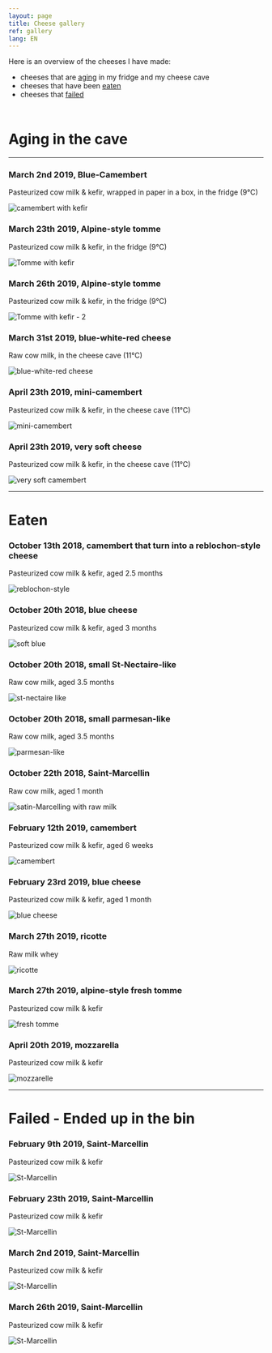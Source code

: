 ```yaml
---
layout: page
title: Cheese gallery
ref: gallery
lang: EN
---
```


Here is an overview of the cheeses I have made:
- cheeses that are [aging](#aging-in-the-cave) in my fridge and my cheese cave
- cheeses that have been [eaten](#eaten)
- cheeses that [failed](#failed---ended-up-in-the-bin)

<span style="line-height:10px;"><br></span> 
# Aging in the cave
---

### March 2nd 2019, Blue-Camembert

Pasteurized cow milk & kefir, wrapped in paper in a box, in the fridge (9°C)

![camembert with kefir]({{site.baseurl}}/assets/img/cheese/gallery/aging/02-03-19_camember-kefir-3.jpg)
<span style="line-height:10px;"><br></span> 

### March 23th 2019, Alpine-style tomme

Pasteurized cow milk & kefir, in the fridge (9°C)

![Tomme with kefir]({{site.baseurl}}/assets/img/cheese/gallery/aging/23-03-19_tomme-kefir.JPG)
<span style="line-height:10px;"><br></span> 

### March 26th 2019, Alpine-style tomme

Pasteurized cow milk & kefir, in the fridge (9°C)

![Tomme with kefir - 2]({{site.baseurl}}/assets/img/cheese/gallery/aging/26-03-19_tomme-kefir.JPG)
<span style="line-height:10px;"><br></span> 

### March 31st 2019, blue-white-red cheese

Raw cow milk, in the cheese cave (11°C)

![blue-white-red cheese]({{site.baseurl}}/assets/img/cheese/gallery/aging/31-03-19_lait-cru.JPG)
<span style="line-height:10px;"><br></span> 

### April 23th 2019, mini-camembert

Pasteurized cow milk & kefir, in the cheese cave (11°C)

![mini-camembert]({{site.baseurl}}/assets/img/cheese/gallery/aging/23-04-19_camembert-kefir-1.JPG)
<span style="line-height:10px;"><br></span> 

### April 23th 2019, very soft cheese

Pasteurized cow milk & kefir, in the cheese cave (11°C)

![very soft camembert]({{site.baseurl}}/assets/img/cheese/gallery/aging/23-04-19_camembert-kefir-2.JPG)
<span style="line-height:10px;"><br></span> 

---

# Eaten

### October 13th 2018, camembert that turn into a reblochon-style cheese

Pasteurized cow milk & kefir, aged 2.5 months

![reblochon-style]({{site.baseurl}}/assets/img/cheese/gallery/eaten/13-10-18_kefir.JPG)
<span style="line-height:10px;"><br></span> 

### October 20th 2018, blue cheese

Pasteurized cow milk & kefir, aged 3 months

![soft blue]({{site.baseurl}}/assets/img/cheese/gallery/eaten/22-10-18_lait-cru.JPG)
<span style="line-height:10px;"><br></span> 

### October 20th 2018, small St-Nectaire-like

Raw cow milk, aged 3.5 months

![st-nectaire like]({{site.baseurl}}/assets/img/cheese/gallery/eaten/22-10-18_lait-cru-2.JPG)
<span style="line-height:10px;"><br></span>

### October 20th 2018, small parmesan-like

Raw cow milk, aged 3.5 months

![parmesan-like]({{site.baseurl}}/assets/img/cheese/gallery/eaten/22-10-18_lait-cru-3.JPG)
<span style="line-height:10px;"><br></span>

### October 22th 2018, Saint-Marcellin

Raw cow milk, aged 1 month

![satin-Marcelling with raw milk]({{site.baseurl}}/assets/img/cheese/gallery/eaten/22-10-18_StMarcellin-lait-cru.JPG)
<span style="line-height:10px;"><br></span> 

### February 12th 2019, camembert

Pasteurized cow milk & kefir, aged 6 weeks

![camembert]({{site.baseurl}}/assets/img/cheese/gallery/eaten/12-02-19_camembert-kefir.JPG)
<span style="line-height:10px;"><br></span> 

### February 23rd 2019, blue cheese

Pasteurized cow milk & kefir, aged 1 month

![blue cheese]({{site.baseurl}}/assets/img/cheese/gallery/eaten/23-02-19_bleu-kefir.JPG)
<span style="line-height:10px;"><br></span> 

### March 27th 2019, ricotte

Raw milk whey

![ricotte]({{site.baseurl}}/assets/img/cheese/gallery/eaten/27-03-19_ricotte.JPG)
<span style="line-height:10px;"><br></span>

### March 27th 2019, alpine-style fresh tomme

Pasteurized cow milk & kefir

![fresh tomme]({{site.baseurl}}/assets/img/cheese/gallery/eaten/06-04-19_tomme-fraiche.JPG)
<span style="line-height:10px;"><br></span> 


### April 20th 2019, mozzarella

Pasteurized cow milk & kefir

![mozzarelle]({{site.baseurl}}/assets/img/cheese/gallery/eaten/2019-04-20_mozzarella.JPG)
<span style="line-height:10px;"><br></span> 

---

# Failed - Ended up in the bin


### February 9th 2019, Saint-Marcellin

Pasteurized cow milk & kefir

![St-Marcellin]({{site.baseurl}}/assets/img/cheese/gallery/failed/09-02-19_St-Marcellin-kefir.JPG)
<span style="line-height:10px;"><br></span>

### February 23th 2019, Saint-Marcellin

Pasteurized cow milk & kefir

![St-Marcellin]({{site.baseurl}}/assets/img/cheese/gallery/failed/23-02-19_StMarcellin-kefir.JPG)
<span style="line-height:10px;"><br></span> 

### March 2nd 2019, Saint-Marcellin

Pasteurized cow milk & kefir

![St-Marcellin]({{site.baseurl}}/assets/img/cheese/gallery/failed/02-03-19_St-Marcellin-Kefir.JPG)
<span style="line-height:10px;"><br></span>

### March 26th 2019, Saint-Marcellin

Pasteurized cow milk & kefir

![St-Marcellin]({{site.baseurl}}/assets/img/cheese/gallery/failed/26-03-19_StMarcellin-kefir.JPG)
<span style="line-height:10px;"><br></span> 